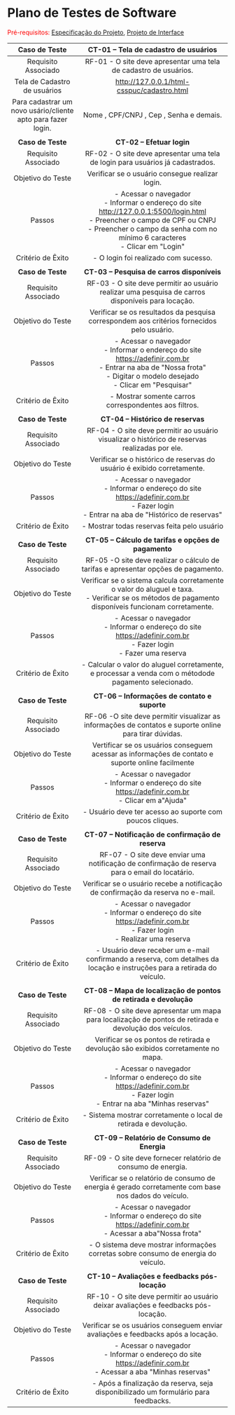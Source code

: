 # Plano de Testes de Software

<span style="color:red">Pré-requisitos: <a href="2-Especificação do Projeto.md"> Especificação do Projeto</a></span>, <a href="3-Projeto de Interface.md"> Projeto de Interface</a>
 
| **Caso de Teste** 	| **CT-01 – Tela de cadastro de usuários** 	|
|:---:	|:---:	|
|	Requisito Associado 	| RF-01 - O site deve apresentar uma tela de cadastro de usuários. |
 Tela de Cadastro de usuários| http://127.0.0.1/html-csspuc/cadastro.html<br> | | Todos os dados necessários
 Para cadastrar um novo usário/cliente apto para fazer login. | Nome , CPF/CNPJ , Cep , Senha e demais.
|  	|  	|
| **Caso de Teste** 	| **CT-02 – Efetuar login**	|
|Requisito Associado | RF-02	- O site deve apresentar uma tela de login para usuários já cadastrados. |
| Objetivo do Teste 	| Verificar se o usuário consegue realizar login. |
| Passos 	| - Acessar o navegador <br> - Informar o endereço do site http://127.0.0.1:5500/login.html<br> - Preencher o campo de CPF ou CNPJ <br> - Preencher o campo da senha com no mínimo 6 caracteres <br> - Clicar em "Login" |
|Critério de Êxito | - O login foi realizado com sucesso. |
|  	|  	|
| **Caso de Teste** 	| **CT-03 – Pesquisa de carros disponíveis**	|
|Requisito Associado | RF-03	- O site deve permitir ao usuário realizar uma pesquisa de carros disponíveis para locação.|
| Objetivo do Teste 	| Verificar se os resultados da pesquisa correspondem aos critérios fornecidos pelo usuário. |
| Passos 	| - Acessar o navegador <br> - Informar o endereço do site https://adefinir.com.br<br> - Entrar na aba de "Nossa frota" <br> - Digitar o modelo desejado <br> - Clicar em "Pesquisar" |
|Critério de Êxito | - Mostrar somente carros correspondentes aos filtros. |
|  	|  	|
| **Caso de Teste** 	| **CT-04 – Histórico de reservas**	|
|Requisito Associado | RF-04	- O site deve permitir ao usuário visualizar o histórico de reservas realizadas por ele.|
| Objetivo do Teste 	| Verificar se o histórico de reservas do usuário é exibido corretamente. |
| Passos 	| - Acessar o navegador <br> - Informar o endereço do site https://adefinir.com.br<br> - Fazer login<br> - Entrar na aba de "Histórico de reservas" <br> |
|Critério de Êxito | - Mostrar todas reservas feita pelo usuário |
|  	|  	|
| **Caso de Teste** 	| **CT-05 – Cálculo de tarifas e opções de pagamento**	|
|Requisito Associado | RF-05	-O site deve realizar o cálculo de tarifas e apresentar opções de pagamento.|
| Objetivo do Teste 	| Verificar se o sistema calcula corretamente o valor do aluguel e taxa. <br> - Verificar se os métodos de pagamento disponíveis funcionam corretamente. |
| Passos 	| - Acessar o navegador <br> - Informar o endereço do site https://adefinir.com.br<br> - Fazer login<br> - Fazer uma reserva <br> |
|Critério de Êxito | - Calcular o valor do aluguel corretamente, e processar a venda com o métodode pagamento selecionado. |
|  	|  	|
| **Caso de Teste** 	| **CT-06 – Informações de contato e suporte**	|
|Requisito Associado | RF-06	-O site deve permitir visualizar as informações de contatos e suporte online para tirar dúvidas.|
| Objetivo do Teste 	|  Vertificar se os usuários conseguem acessar as informações de contato e suporte online facilmente |
| Passos 	| - Acessar o navegador <br> - Informar o endereço do site https://adefinir.com.br<br> - Clicar em a"Ajuda" <br> |
|Critério de Êxito | - Usuário deve ter acesso ao suporte com poucos cliques. |
|  	|  	|
| **Caso de Teste** 	| **CT-07 – Notificação de confirmação de reserva**	|
|Requisito Associado | RF-07	- O site deve enviar uma notificação de confirmação de reserva para o email do locatário.|
| Objetivo do Teste 	| Verificar se o usuário recebe a notificação de confirmação da reserva no e-mail.|
| Passos 	| - Acessar o navegador <br> - Informar o endereço do site https://adefinir.com.br<br> - Fazer login<br> - Realizar uma reserva <br> |
|Critério de Êxito | - Usuário deve receber um e-mail confirmando a reserva, com detalhes da locação e instruções para a retirada do veículo.|
|  	|  	|
| **Caso de Teste** 	| **CT-08 – Mapa de localização de pontos de retirada e devolução**	|
|Requisito Associado | RF-08	- O site deve apresentar um mapa para localização de pontos de retirada e devolução dos veículos.|
| Objetivo do Teste 	| Verificar se os pontos de retirada e devolução são exibidos corretamente no mapa.|
| Passos 	| - Acessar o navegador <br> - Informar o endereço do site https://adefinir.com.br<br> - Fazer login<br> - Entrar na aba "Minhas reservas" <br> |
|Critério de Êxito | - Sistema mostrar corretamente o local de retirada e devolução.|
|  	|  	|
| **Caso de Teste** 	| **CT-09  – Relatório de Consumo de Energia**	|
|Requisito Associado | RF-09	- O site deve fornecer relatório  de consumo de energia.|
| Objetivo do Teste 	| Verificar se o relatório de consumo de energia é gerado corretamente com base nos dados do veículo.|
| Passos 	| - Acessar o navegador <br> - Informar o endereço do site https://adefinir.com.br<br> - Acessar a aba"Nossa frota"<br> |
|Critério de Êxito | - O sistema deve mostrar informações corretas sobre consumo de energia do veículo.|
|  	|  	|
| **Caso de Teste** 	| **CT-10 –  Avaliações e feedbacks pós-locação**	|
|Requisito Associado | RF-10	- O site deve permitir ao usuário deixar avaliações e feedbacks pós-locação.|
| Objetivo do Teste 	| Verificar se os usuários conseguem enviar avaliações e feedbacks após a locação.|
| Passos 	| - Acessar o navegador <br> - Informar o endereço do site https://adefinir.com.br<br> - Acessar a aba "Minhas reservas" |
|Critério de Êxito | -  Após a finalização da reserva, seja disponibilizado um formulário para feedbacks.|




 

